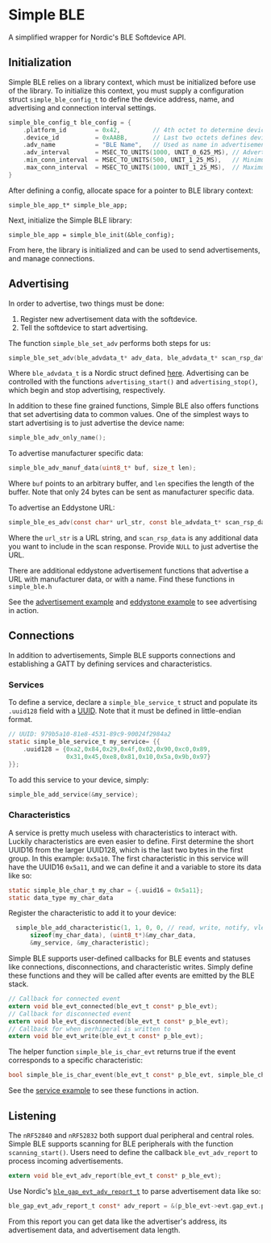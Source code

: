 Simple BLE
==========

A simplified wrapper for Nordic's BLE Softdevice API.

## Initialization
Simple BLE relies on a library context, which must be initialized before use of
the library. To initialize this context, you must supply a configuration struct
`simple_ble_config_t` to define the device address, name, and advertising and
connection interval settings.

```c
simple_ble_config_t ble_config = {
    .platform_id        = 0x42,         // 4th octet to determine device type
    .device_id          = 0xAABB,       // Last two octets defines device ID
    .adv_name           = "BLE Name",   // Used as name in advertisements if room
    .adv_interval       = MSEC_TO_UNITS(1000, UNIT_0_625_MS), // Advertise every second
    .min_conn_interval  = MSEC_TO_UNITS(500, UNIT_1_25_MS),   // Minimum connection interval is 500ms
    .max_conn_interval  = MSEC_TO_UNITS(1000, UNIT_1_25_MS),  // Maximum connection interval is 1s
}
```

After defining a config, allocate space for a pointer to BLE library context:
```
simple_ble_app_t* simple_ble_app;
```

Next, initialize the Simple BLE library:
```
simple_ble_app = simple_ble_init(&ble_config);
```

From here, the library is initialized and can be used to send advertisements,
and manage connections.

## Advertising
In order to advertise, two things must be done:
1. Register new advertisement data with the softdevice.
2. Tell the softdevice to start advertising.

The function `simple_ble_set_adv` performs both steps for us:
```c
simple_ble_set_adv(ble_advdata_t* adv_data, ble_advdata_t* scan_rsp_data);
```
Where `ble_advdata_t` is a Nordic struct defined [here](https://infocenter.nordicsemi.com/topic/com.nordic.infocenter.sdk5.v15.3.0/structble__advdata__t.html).
Advertising can be controlled with the functions `advertising_start()` and
`advertising_stop()`, which begin and stop advertising, respectively.

In addition to these fine grained functions, Simple BLE also offers functions
that set advertising data to common values.  One of the simplest ways to start
advertising is to just advertise the device name:
```c
simple_ble_adv_only_name();
```
To advertise manufacturer specific data:
```c
simple_ble_adv_manuf_data(uint8_t* buf, size_t len);
```
Where `buf` points to an arbitrary buffer, and `len` specifies the length of
the buffer. Note that only 24 bytes can be sent as manufacturer specific data.

To advertise an Eddystone URL:
```c
simple_ble_es_adv(const char* url_str, const ble_advdata_t* scan_rsp_data);
```
Where the `url_str` is a URL string, and `scan_rsp_data` is any additional data
you want to include in the scan response. Provide `NULL` to just
advertise the URL.

There are additional eddystone advertisement functions that advertise a URL
with manufacturer data, or with a name. Find these functions in `simple_ble.h`

See the [advertisement
example](https://github.com/lab11/nrf52x-base/tree/master/apps/ble/ble_adv) and
[eddystone
example](https://github.com/lab11/nrf52x-base/tree/master/apps/ble/ble_eddystone)
to see advertising in action.

## Connections
In addition to advertisements, Simple BLE supports connections and establishing
a GATT by defining services and characteristics.

### Services
To define a service, declare a `simple_ble_service_t` struct and populate its
`.uuid128` field with a [UUID](https://www.uuidgenerator.net/). Note that it
must be defined in little-endian format.
```c
// UUID: 979b5a10-81e8-4531-89c9-90024f2984a2
static simple_ble_service_t my_service= {{
    .uuid128 = {0xa2,0x84,0x29,0x4f,0x02,0x90,0xc0,0x89,
                0x31,0x45,0xe8,0x81,0x10,0x5a,0x9b,0x97}
}};

```

To add this service to your device, simply:
```c
simple_ble_add_service(&my_service);
```

### Characteristics
A service is pretty much useless with characteristics to interact with. Luckily
characteristics are even easier to define. First determine the short UUID16
from the larger UUID128, which is the last two bytes in the first group. In
this example: `0x5a10`. The first characteristic in this service will have the
UUID16 `0x5a11`, and we can define it and a variable to store its data like so:
```c
static simple_ble_char_t my_char = {.uuid16 = 0x5a11};
static data_type my_char_data
```
Register the characteristic to add it to your device:
```c
  simple_ble_add_characteristic(1, 1, 0, 0, // read, write, notify, vlen
      sizeof(my_char_data), (uint8_t*)&my_char_data,
      &my_service, &my_characteristic);
```

Simple BLE supports user-defined callbacks for BLE events and statuses like
connections, disconnections, and characteristic writes. Simply define these
functions and they will be called after events are emitted by the BLE stack.
```c
// Callback for connected event
extern void ble_evt_connected(ble_evt_t const* p_ble_evt);
// Callback for disconnected event
extern void ble_evt_disconnected(ble_evt_t const* p_ble_evt);
// Callback for when perhiperal is written to
extern void ble_evt_write(ble_evt_t const* p_ble_evt);
```
The helper function `simple_ble_is_char_evt` returns true if the event
corresponds to a specific characteristic:
```c
bool simple_ble_is_char_event(ble_evt_t const* p_ble_evt, simple_ble_char_t* char_handle);
```
See the [service example](https://github.com/lab11/nrf52x-base/tree/master/apps/ble/ble_service) to see these functions in action.

## Listening
The `nRF52840` and `nRF52832` both support dual peripheral and central roles.
Simple BLE supports scanning for BLE peripherals with the function
`scanning_start()`. Users need to define the callback `ble_evt_adv_report` to
process incoming advertisements.
```c
extern void ble_evt_adv_report(ble_evt_t const* p_ble_evt);
```
Use Nordic's [`ble_gap_evt_adv_report_t`](https://infocenter.nordicsemi.com/topic/com.nordic.infocenter.s132.api.v6.1.1/structble__gap__evt__adv__report__t.html) to parse advertisement data like so:
```c
ble_gap_evt_adv_report_t const* adv_report = &(p_ble_evt->evt.gap_evt.params.adv_report);
```
From this report you can get data like the advertiser's address, its advertisement data, and advertisement data length.


